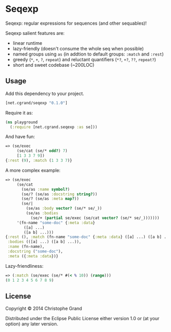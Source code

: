 # Seqexp

Seqexp: regular expressions for sequences (and other sequables)!

Seqexp salient features are:

* linear runtime
* lazy-friendly (doesn't consume the whole seq when possible)
* named groups using `as` (in addtion to default groups: `:match` and `:rest`)
* greedy (`*`, `+`, `?`, `repeat`) and reluctant quantifiers (`*?`, `+?`, `??`, `repeat?`)
* short and sweet codebase (~200LOC)

## Usage

Add this dependency to your project.

```clj
[net.cgrand/seqexp "0.1.0"]
```

Require it as:

```clj
(ns playground
  (:require [net.cgrand.seqexp :as se]))
```

And have fun:

```clj
=> (se/exec
     (se/cat (se/* odd?) 7)
     [1 3 3 7 9])
{:rest (9), :match (1 3 3 7)}
```

A more complex example:

```clj
=> (se/exec
     (se/cat
       (se/as :name symbol?)
       (se/? (se/as :docstring string?))
       (se/? (se/as :meta map?))
       (se/|
         (se/as :body vector? (se/* se/_))
         (se/as :bodies
           (se/+ (partial se/exec (se/cat vector? (se/* se/_)))))))
     '(fn-name "some-doc" {:meta :data}
        ([a] ...)
        ([a b] ...)))
{:rest (), :match (fn-name "some-doc" {:meta :data} ([a] ...) ([a b] ...)),
 :bodies (([a] ...) ([a b] ...)),
 :name (fn-name),
 :docstring ("some-doc"),
 :meta ({:meta :data})}
```

Lazy-friendliness:

```clj
=> (:match (se/exec (se/* #(< % 10)) (range)))
(0 1 2 3 4 5 6 7 8 9)
```


## License

Copyright © 2014 Christophe Grand

Distributed under the Eclipse Public License either version 1.0 or (at
your option) any later version.

